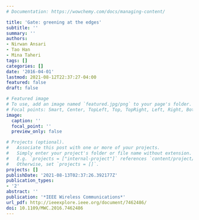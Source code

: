```yaml
---
# Documentation: https://wowchemy.com/docs/managing-content/

title: 'Gate: greening at the edges'
subtitle: ''
summary: ''
authors:
- Nirwan Ansari
- Tao Han
- Mina Taheri
tags: []
categories: []
date: '2016-04-01'
lastmod: 2021-08-12T22:37:27-04:00
featured: false
draft: false

# Featured image
# To use, add an image named `featured.jpg/png` to your page's folder.
# Focal points: Smart, Center, TopLeft, Top, TopRight, Left, Right, BottomLeft, Bottom, BottomRight.
image:
  caption: ''
  focal_point: ''
  preview_only: false

# Projects (optional).
#   Associate this post with one or more of your projects.
#   Simply enter your project's folder or file name without extension.
#   E.g. `projects = ["internal-project"]` references `content/project/deep-learning/index.md`.
#   Otherwise, set `projects = []`.
projects: []
publishDate: '2021-08-13T02:37:26.392177Z'
publication_types:
- '2'
abstract: ''
publication: '*IEEE Wireless Communications*'
url_pdf: http://ieeexplore.ieee.org/document/7462486/
doi: 10.1109/MWC.2016.7462486
---
```

